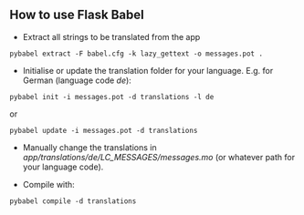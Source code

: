 ## How to use Flask Babel

* Extract all strings to be translated from the app

```
pybabel extract -F babel.cfg -k lazy_gettext -o messages.pot .
```

* Initialise or update the translation folder for your language. E.g. for German (language code *de*):

```
pybabel init -i messages.pot -d translations -l de
```

or

```
pybabel update -i messages.pot -d translations
```

* Manually change the translations in *app/translations/de/LC_MESSAGES/messages.mo* (or whatever path for your language code).

* Compile with:

```
pybabel compile -d translations
```

